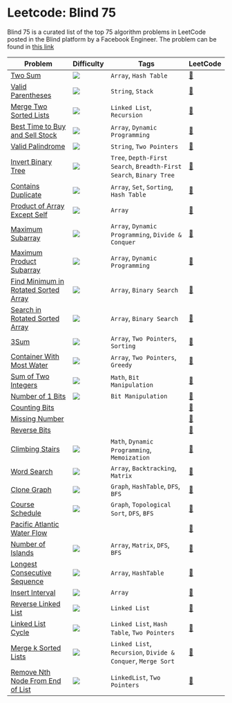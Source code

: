 # Leetcode: Blind 75

Blind 75 is a curated list of the top 75 algorithm problems in LeetCode posted in the Blind platform by a Facebook Engineer. The problem can be found in [this link](https://www.techinterviewhandbook.org/grind75)

| Problem                                                                           | Difficulty                                                | Tags                                                               | LeetCode                                                                      |
| --------------------------------------------------------------------------------- | --------------------------------------------------------- | ------------------------------------------------------------------ | ----------------------------------------------------------------------------- |
| [Two Sum](./arrays/two_sum.py)                                                    | <img src="https://img.shields.io/badge/-Easy-green" />    | `Array`, `Hash Table`                                              | [:link:](https://leetcode.com/problems/two-sum/)                              |
| [Valid Parentheses](./strings/valid_parentheses.py)                               | <img src="https://img.shields.io/badge/-Easy-green" />    | `String`, `Stack`                                                  | [:link:](https://leetcode.com/problems/valid-parentheses/)                    |
| [Merge Two Sorted Lists](./linked_list/merge_two_sorted_lists.py)                 | <img src="https://img.shields.io/badge/-Easy-green" />    | `Linked List`, `Recursion`                                         | [:link:](https://leetcode.com/problems/merge-two-sorted-lists/)               |
| [Best Time to Buy and Sell Stock](./arrays/best_time_to_buy_and_sell_stock.py)    | <img src="https://img.shields.io/badge/-Easy-green" />    | `Array`, `Dynamic Programming`                                     | [:link:](https://leetcode.com/problems/best-time-to-buy-and-sell-stock/)      |
| [Valid Palindrome](./strings/valid_palindrome.py)                                 | <img src="https://img.shields.io/badge/-Easy-green" />    | `String`, `Two Pointers`                                           | [:link:](https://leetcode.com/problems/valid-palindrome/)                     |
| [Invert Binary Tree](./trees/invert_binary_tree.py)                               | <img src="https://img.shields.io/badge/-Easy-green" />    | `Tree`, `Depth-First Search`, `Breadth-First Search`, `Binary Tree`| [:link:](https://leetcode.com/problems/invert-binary-tree/)                   |
| [Contains Duplicate]()                                                            | <img src="https://img.shields.io/badge/-Easy-green" />    | `Array`, `Set`, `Sorting`, `Hash Table`                            | [:link:](https://leetcode.com/problems/contains-duplicate/)                   |
| [Product of Array Except Self]()                                                  | <img src="https://img.shields.io/badge/-Medium-orange" /> | `Array`                                                            | [:link:](https://leetcode.com/problems/product-of-array-except-self/)         |
| [Maximum Subarray]()                                                              | <img src="https://img.shields.io/badge/-Easy-green" />    | `Array`, `Dynamic Programming`, `Divide & Conquer`                 | [:link:](https://leetcode.com/problems/maximum-subarray/)                     |
| [Maximum Product Subarray]()                                                      | <img src="https://img.shields.io/badge/-Medium-orange" /> | `Array`, `Dynamic Programming`                                     | [:link:](https://leetcode.com/problems/maximum-product-subarray/)             |
| [Find Minimum in Rotated Sorted Array]()                                          | <img src="https://img.shields.io/badge/-Medium-orange" /> | `Array`, `Binary Search`                                           | [:link:](https://leetcode.com/problems/find-minimum-in-rotated-sorted-array/) |
| [Search in Rotated Sorted Array]()                                                | <img src="https://img.shields.io/badge/-Medium-orange" /> | `Array`, `Binary Search`                                           | [:link:](https://leetcode.com/problems/search-in-rotated-sorted-array/)       |
| [3Sum]()                                                                          | <img src="https://img.shields.io/badge/-Medium-orange" /> | `Array`, `Two Pointers`, `Sorting`                                 | [:link:](https://leetcode.com/problems/3sum/)                                 |
| [Container With Most Water]()                                                     | <img src="https://img.shields.io/badge/-Medium-orange" /> | `Array`, `Two Pointers`, `Greedy`                                  | [:link:](https://leetcode.com/problems/container-with-most-water/)            |
| [Sum of Two Integers]()                                                           | <img src="https://img.shields.io/badge/-Medium-orange" /> | `Math`, `Bit Manipulation`                                         | [:link:](https://leetcode.com/problems/sum-of-two-integers/)                  |
| [Number of 1 Bits]()                                                              | <img src="https://img.shields.io/badge/-Easy-green" />    | `Bit Manipulation`                                                 | [:link:](https://leetcode.com/problems/number-of-1-bits/)                     |
| [Counting Bits]()                                                                 |                                                           |                                                                    | [:link:](https://leetcode.com/problems/counting-bits/)                        |
| [Missing Number]()                                                                |                                                           |                                                                    | [:link:](https://leetcode.com/problems/missing-number/)                       |
| [Reverse Bits]()                                                                  |                                                           |                                                                    | [:link:](https://leetcode.com/problems/reverse-bits/)                         |
| [Climbing Stairs]()                                                               | <img src="https://img.shields.io/badge/-Easy-green" />    | `Math`, `Dynamic Programming`, `Memoization`                       | [:link:](https://leetcode.com/problems/climbing-stairs/)                      |
| [Word Search]()                                                                   | <img src="https://img.shields.io/badge/-Medium-orange" /> | `Array`, `Backtracking`, `Matrix`                                  | [:link:](https://leetcode.com/problems/word-search/)                          |
| [Clone Graph]()                                                                   | <img src="https://img.shields.io/badge/-Medium-orange" /> | `Graph`, `HashTable`, `DFS`, `BFS`                                 | [:link:](https://leetcode.com/problems/clone-graph/)                          |
| [Course Schedule]()                                                               | <img src="https://img.shields.io/badge/-Medium-orange" /> | `Graph`, `Topological Sort`, `DFS`, `BFS`                          | [:link:](https://leetcode.com/problems/course-schedule/)                      |
| [Pacific Atlantic Water Flow]()                                                   |                                                           |                                                                    | [:link:](https://leetcode.com/problems/pacific-atlantic-water-flow/)          |
| [Number of Islands]()                                                             | <img src="https://img.shields.io/badge/-Medium-orange" /> | `Array`, `Matrix`, `DFS`, `BFS`                                    | [:link:](https://leetcode.com/problems/number-of-islands/)                    |
| [Longest Consecutive Sequence]()                                                  | <img src="https://img.shields.io/badge/-Medium-orange" /> | `Array`, `HashTable`                                               | [:link:](https://leetcode.com/problems/longest-consecutive-sequence/)         |
| [Insert Interval]()                                                               | <img src="https://img.shields.io/badge/-Medium-orange" /> | `Array`                                                            | [:link:](https://leetcode.com/problems/insert-interval/)                      |
| [Reverse Linked List]()                                                           | <img src="https://img.shields.io/badge/-Easy-green" />    | `Linked List`                                                      | [:link:](https://leetcode.com/problems/reverse-linked-list/)                  |
| [Linked List Cycle]()                                                             | <img src="https://img.shields.io/badge/-Easy-green" />    | `Linked List`, `Hash Table`, `Two Pointers`                        | [:link:](https://leetcode.com/problems/linked-list-cycle/)                    |
| [Merge k Sorted Lists]()                                                          | <img src="https://img.shields.io/badge/-Hard-red" />      | `Linked List`, `Recursion`, `Divide & Conquer`, `Merge Sort`       | [:link:](https://leetcode.com/problems/merge-k-sorted-lists/)                 |
| [Remove Nth Node From End of List]()                                              | <img src="https://img.shields.io/badge/-Medium-orange" /> | `LinkedList`, `Two Pointers`                                       | [:link:](https://leetcode.com/problems/remove-nth-node-from-end-of-list/)     |